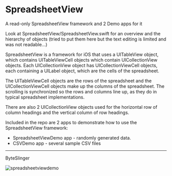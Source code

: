 # SpreadsheetView
A read-only SpreadsheetView framework and 2 Demo apps for it

Look at SpreadsheetView/SpreadsheetView.swift for an overview and the hierarchy of objects (tried to put them here but the text editing is limited and was not readable...)

SpreadsheetView is a framework for iOS that uses a UITableView object, which contains UITableViewCell objects which contain UICollectionView objects.  Each UICollectionView object has UICollectionViewCell objects, each containing a UILabel object, which are the cells of the spreadsheet.

The UITableViewCell objects are the rows of the spreadsheet and the UICollectionViewCell objects make up the columns of the spreadsheet.  The scrolling is synchronized so the rows and columns line up, as they do in typical spreadsheet implementations.

There are also 2 UICollectionView objects used for the horizontal row of column headings and the vertical column of row headings.

Included in the repo are 2 apps to demonstrate how to use the SpreadsheetView framework:

  * SpreadsheetViewDemo app - randomly generated data.
  * CSVDemo app - several sample CSV files

-----
ByteSlinger

![spreadsheetviewdemo](https://user-images.githubusercontent.com/2251646/32409648-dfad554c-c16c-11e7-80fa-f763b4663cc0.png)
